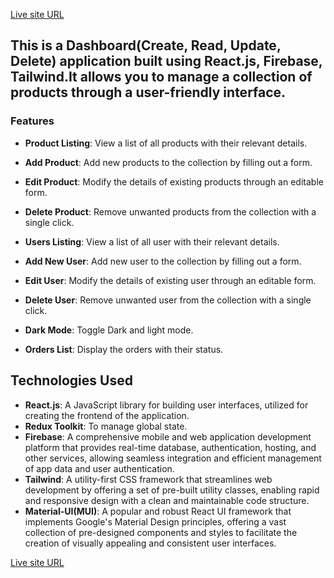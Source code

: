 [Live site URL](https://dashboard-d0ae1.web.app/)

## This is a Dashboard(Create, Read, Update, Delete) application built using React.js, Firebase, Tailwind.It allows you to manage a collection of products through a user-friendly interface.


### Features

- **Product Listing**: View a list of all products with their relevant details.
- **Add Product**: Add new products to the collection by filling out a form.
- **Edit Product**: Modify the details of existing products through an editable form.
- **Delete Product**: Remove unwanted products from the collection with a single click.

- **Users Listing**: View a list of all user with their relevant details.
- **Add New User**: Add new user to the collection by filling out a form.
- **Edit User**: Modify the details of existing user through an editable form.
- **Delete User**: Remove unwanted user from the collection with a single click.

- **Dark Mode**: Toggle Dark and light mode.
- **Orders List**: Display the orders with their status.

## Technologies Used

- **React.js**: A JavaScript library for building user interfaces, utilized for creating the frontend of the application.
- **Redux Toolkit**: To manage global state.
- **Firebase**: A comprehensive mobile and web application development platform that provides real-time database, authentication, hosting, and other services, allowing seamless integration and efficient management of app 
                data and user authentication.
- **Tailwind**: A utility-first CSS framework that streamlines web development by offering a set of pre-built utility classes, enabling rapid and responsive design with a clean and maintainable code structure.
- **Material-UI(MUI)**: A popular and robust React UI framework that implements Google's Material Design principles, offering a vast collection of pre-designed components and styles to facilitate the creation of visually 
                       appealing and consistent user interfaces.


[Live site URL](https://dashboard-d0ae1.web.app/)
